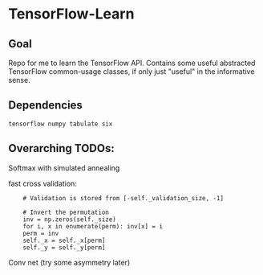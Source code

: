 # TensorFlow-Learn

## Goal

Repo for me to learn the TensorFlow API. Contains some useful abstracted TensorFlow common-usage classes, if only just "useful" in the informative sense.

## Dependencies

`tensorflow numpy tabulate six`

## Overarching TODOs:

Softmax with simulated annealing

fast cross validation:

```
    # Validation is stored from [-self._validation_size, -1]

    # Invert the permutation
    inv = np.zeros(self._size)
    for i, x in enumerate(perm): inv[x] = i
    perm = inv
    self._x = self._x[perm]
    self._y = self._y[perm]
```

Conv net (try some asymmetry later)

